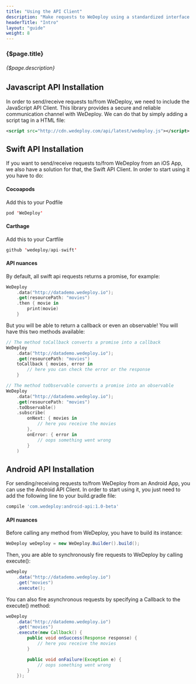 ```yaml
---
title: "Using the API Client"
description: "Make requests to WeDeploy using a standardized interface."
headerTitle: "Intro"
layout: "guide"
weight: 8
---
```


### {$page.title}

###### {$page.description}

<article id="1">

## Javascript API Installation

In order to send/receive requests to/from WeDeploy, we need to include the JavaScript API Client. This library provides a secure and reliable communication channel with WeDeploy. We can do that by simply adding a script tag in a HTML file:

```xml
<script src="http://cdn.wedeploy.com/api/latest/wedeploy.js"></script>
```

</article>

<article id="2">

## Swift API Installation

If you want to send/receive requests to/from WeDeploy from an iOS App, we also have a solution for that, the Swift API Client. In order to start using it you have to do:

#### Cocoapods

Add this to your Podfile

```swift
pod 'WeDeploy'
```

#### Carthage

Add this to your Cartfile

```swift
github 'wedeploy/api-swift'
```

#### API nuances

By default, all swift api requests returns a promise, for example:

```swift
WeDeploy
	.data("http://datademo.wedeploy.io");
	.get(resourcePath: "movies")
	.then { movie in 
		print(movie)
	}
```

But you will be able to return a callback or even an observable! You will have this two methods available:

```swift
// The method toCallback converts a promise into a callback
WeDeploy
	.data("http://datademo.wedeploy.io");
	.get(resourcePath: "movies")
	toCallback { movies, error in
		// here you can check the error or the response
	}

// The method toObservable converts a promise into an observable
WeDeploy
	.data("http://datademo.wedeploy.io");
	.get(resourcePath: "movies")
	.toObservable()
	.subscribe(
		onNext: { movies in
			// here you receive the movies
		},
		onError: { error in
			// oops something went wrong
		}
	)
```

</article>

<article id="3">

## Android API Installation

For sending/receiving requests to/from WeDeploy from an Android App, you can use the Android API Client. In order to start using it, you just need to add the following line to your build.gradle file:

```groovy
compile 'com.wedeploy:android-api:1.0-beta'
```

#### API nuances

Before calling any method from WeDeploy, you have to build its instance:

```java
WeDeploy weDeploy = new WeDeploy.Builder().build();
```

Then, you are able to synchronously fire requests to WeDeploy by calling execute():

```java
weDeploy
	.data("http://datademo.wedeploy.io")
	.get("movies")
	.execute();
```

You can also fire asynchronous requests by specifying a Callback to the execute() method:

```java
weDeploy
	.data("http://datademo.wedeploy.io")
	.get("movies")
	.execute(new Callback() {
		public void onSuccess(Response response) {
			// here you receive the movies
		}

		public void onFailure(Exception e) {
			// oops something went wrong
		}
	});
```

</article>
